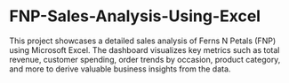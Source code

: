 # FNP-Sales-Analysis-Using-Excel
This project showcases a detailed sales analysis of Ferns N Petals (FNP) using Microsoft Excel. The dashboard visualizes key metrics such as total revenue, customer spending, order trends by occasion, product category, and more to derive valuable business insights from the data.
